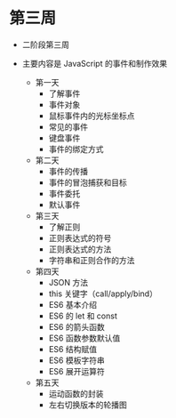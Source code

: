 # 第三周

- 二阶段第三周

- 主要内容是 JavaScript 的事件和制作效果
  + 第一天
    + 了解事件
    + 事件对象
    + 鼠标事件内的光标坐标点
    + 常见的事件
    + 键盘事件
    + 事件的绑定方式
  + 第二天
    + 事件的传播
    + 事件的冒泡捕获和目标
    + 事件委托
    + 默认事件
  + 第三天
    + 了解正则
    + 正则表达式的符号
    + 正则表达式的方法
    + 字符串和正则合作的方法
  + 第四天
    + JSON 方法
    + this 关键字（call/apply/bind）
    + ES6 基本介绍
    + ES6 的 let 和 const
    + ES6 的箭头函数
    + ES6 函数参数默认值
    + ES6 结构赋值
    + ES6 模板字符串
    + ES6 展开运算符
  + 第五天
    + 运动函数的封装
    + 左右切换版本的轮播图
